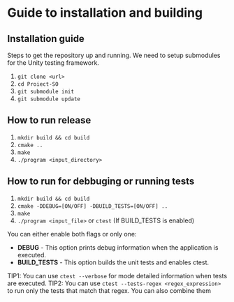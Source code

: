 # Guide to installation and building

## Installation guide
Steps to get the repository up and running. We need to setup submodules for the Unity testing framework.

1. ```git clone <url>```
2. ```cd Proiect-SO```
3. ```git submodule init```
4. ```git submodule update```

## How to run release

1. ```mkdir build && cd build```
2. ```cmake ..``` 
3. ```make```
4. ```./program <input_directory>```
 
## How to run for debbuging or running tests

1. ```mkdir build && cd build```
2. ```cmake -DDEBUG=[ON/OFF] -DBUILD_TESTS=[ON/OFF] ..``` 
3. ```make```
4. ```./program <input_file>``` or ```ctest``` (If BUILD_TESTS is enabled)

You can either enable both flags or only one: 
- **DEBUG** - This option prints debug information when the application is executed.
- **BUILD_TESTS** - This option builds the unit tests and enables ctest.

TIP1: You can use ```ctest --verbose``` for mode detailed information when tests are executed.
TIP2: You can use ```ctest --tests-regex <regex_expression>``` to run only the tests that match that regex.
You can also combine them
